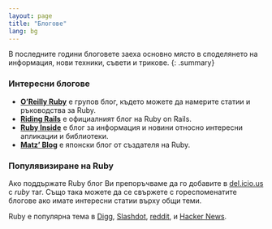 ```yaml
---
layout: page
title: "Блогове"
lang: bg
---
```


В последните години блоговете заеха основно място в споделянето на информация,
нови техники, съвети и трикове.
{: .summary}

### Интересни блогове

* [**O’Reilly Ruby**][8] е групов блог, където можете да намерите
  статии и ръководства за Ruby.
* [**Riding Rails**][9] е официалният блог на Ruby on Rails.
* [**Ruby Inside**][10] е блог за информация и новини относно интересни
  апликации и библиотеки.
* [**Matz’ Blog**][11] е японски блог от създателя на Ruby.

### Популявизиране на Ruby

Ако поддържате Ruby блог Ви препоръчваме да го добавите в
[del.icio.us][12] с *ruby* таг. Също така можете да се свържете с
гореспоменатите блогове ако имате интересни статии върху общи теми.

Ruby е популярна тема в [Digg][13], [Slashdot][14], [reddit][15],
и [Hacker News][16].



[8]: http://oreillynet.com/ruby/
[9]: http://weblog.rubyonrails.org/
[10]: http://www.rubyinside.com/
[11]: http://www.rubyist.net/~matz/
[12]: http://del.icio.us
[13]: http://digg.com/programming
[14]: http://developers.slashdot.org/
[15]: http://www.reddit.com/r/ruby
[16]: http://news.ycombinator.com/
